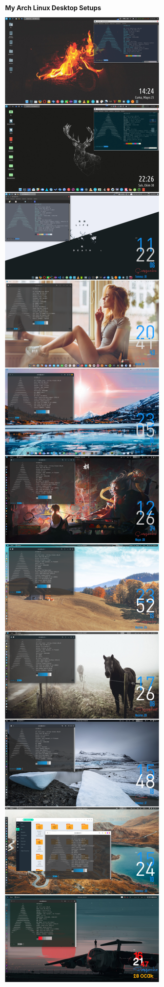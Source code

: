 ## My Arch Linux Desktop Setups
<!--width="460" height="300" -->
<p align="center">
  <img  src="images/2018-05-25_14-24-22.png">
  <img  src="images/2018-10-30_22-26-10.png">

  <img  src="images/2019-07-10_11-22-09.png">

  <img  src="images/2019-12-1120-41-44.png">
  <img  src="images/2020-01-2723-05-19.png">

  <img  src="images/2020-05-2012-26-35.png">

  <img  src="images/2020-06-2423-52-15.png">

  <img  src="images/2020-06-2917-26-07.png">
  <img src="images/2020-07-1715-48-19.png">
  
  <img src="images/2020-07-23-15-24-10.png">
  <img src="images/2021-01-28 16-21-48.png">
</p>

